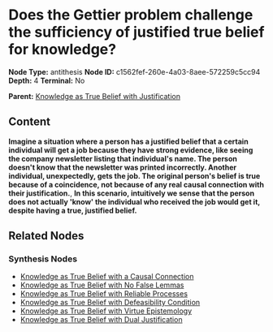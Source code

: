 # Does the Gettier problem challenge the sufficiency of justified true belief for knowledge?

**Node Type:** antithesis
**Node ID:** c1562fef-260e-4a03-8aee-572259c5cc94
**Depth:** 4
**Terminal:** No

**Parent:** [Knowledge as True Belief with Justification](knowledge-as-true-belief-with-justification-synthesis-500dc0cb-fc8f-4c51-8ff7-400f9ac15c32.md)

## Content

**Imagine a situation where a person has a justified belief that a certain individual will get a job because they have strong evidence, like seeing the company newsletter listing that individual's name. The person doesn't know that the newsletter was printed incorrectly. Another individual, unexpectedly, gets the job. The original person's belief is true because of a coincidence, not because of any real causal connection with their justification.**, **In this scenario, intuitively we sense that the person does not actually 'know' the individual who received the job would get it, despite having a true, justified belief.**

## Related Nodes

### Synthesis Nodes

- [Knowledge as True Belief with a Causal Connection](knowledge-as-true-belief-with-a-causal-connection-synthesis-a0962772-b835-42b8-8e71-665e96ba604b.md)
- [Knowledge as True Belief with No False Lemmas](knowledge-as-true-belief-with-no-false-lemmas-synthesis-ed22d94f-660a-49dc-99cd-fdb41b3eecc2.md)
- [Knowledge as True Belief with Reliable Processes](knowledge-as-true-belief-with-reliable-processes-synthesis-1390f804-1206-4a6e-8285-c4f8b7cfc2ea.md)
- [Knowledge as True Belief with Defeasibility Condition](knowledge-as-true-belief-with-defeasibility-condition-synthesis-58a75227-e84d-4be5-8bc3-0eb43d7f0d03.md)
- [Knowledge as True Belief with Virtue Epistemology](knowledge-as-true-belief-with-virtue-epistemology-synthesis-3cdbae49-6dad-4eb3-95f1-aa35f5660c7f.md)
- [Knowledge as True Belief with Dual Justification](knowledge-as-true-belief-with-dual-justification-synthesis-3672d79d-7cfc-4597-9e8a-d3f526b26eab.md)
